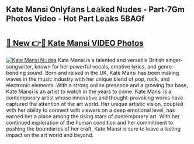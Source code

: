 ## Kate Mansi Onlyf𝚊ns Le𝚊ked N𝚞des - Part-7Gm Photos Video - Hot Part Le𝚊ks 5BAGf

# <h2><a href="http://ab49850.deff.icu/?id=Kate+Mansi">🔗 New 👉🔴 Kate Mansi VIDEO Photos</a></h2>

[![Kate Mansi N𝚞des](https://i.imgur.com/rIISA9y.gif)](http://ab49850.deff.icu/?id=Kate+Mansi)
Kate Mansi is a talented and versatile British singer-songwriter, known for her powerful vocals, emotive lyrics, and genre-bending sound. Born and raised in the UK, Kate Mansi has been making waves in the music industry with her unique blend of pop, rock, and electronic elements. With a strong online presence and a growing fan base, Kate Mansi is an artist to watch in the years to come. Kate Mansi is a contemporary artist whose innovative and thought-provoking works have captured the attention of the art world. Her unique artistic vision, coupled with her ability to connect with viewers on a deep emotional level, has earned her a place among the rising stars of contemporary art. With her continued exploration of the human condition and her commitment to pushing the boundaries of her craft, Kate Mansi is sure to leave a lasting impact on the art world and beyond.
